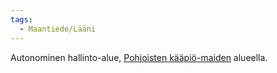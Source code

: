 ```yaml
---
tags:
  - Maantiede/Lääni
---
```

Autonominen hallinto-alue, [Pohjoisten kääpiö-maiden](Pohjoiset%20kääpiö-maat.md) alueella.